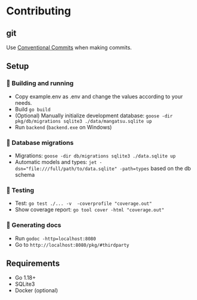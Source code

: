 # Contributing

## git

Use [Conventional Commits](https://www.conventionalcommits.org/en/v1.0.0/) when making commits.

## Setup

### 🚧 Building and running
- Copy example.env as .env and change the values according to your needs.
- Build `go build`
- (Optional) Manually initialize development database: `goose -dir pkg/db/migrations sqlite3 ./data/mangatsu.sqlite up`
- Run `backend` (`backend.exe` on Windows)

### 💾 Database migrations
- Migrations: `goose -dir db/migrations sqlite3 ./data.sqlite up`
- Automatic models and types: `jet -dsn="file:///full/path/to/data.sqlite" -path=types` based on the db schema

### 🔬 Testing
- Test: `go test ./... -v  -coverprofile "coverage.out"`
- Show coverage report: `go tool cover -html "coverage.out"`

### 📝 Generating docs
- Run `godoc -http=localhost:8080`
- Go to `http://localhost:8080/pkg/#thirdparty`

## Requirements
- Go 1.18+
- SQLite3
- Docker (optional)
